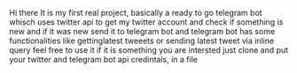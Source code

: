 Hi there 
It is my first real project, basically a ready to go telegram bot whisch uses
twitter api to get my twitter account and check if something is new and if it
was new send it to telegram bot and telegram bot has some functionalities like gettinglatest tweeets or 
sending latest tweet via inline query feel free to use it if it is something you are intersted just clone and put your twitter and telegram bot api credintals, in a file 
